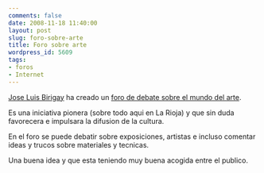 ```yaml
---
comments: false
date: 2008-11-18 11:40:00
layout: post
slug: foro-sobre-arte
title: Foro sobre arte
wordpress_id: 5609
tags:
- foros
- Internet
---
```


[Jose Luis Birigay](http://www.birigay.es/) ha creado un [foro de debate sobre el mundo del arte](http://foro.birigay.es/index.php).




Es una iniciativa pionera (sobre todo aqui en La Rioja) y que sin duda favorecera e impulsara la difusion de la cultura.




En el foro se puede debatir sobre exposiciones, artistas e incluso comentar ideas y trucos sobre materiales y tecnicas.




Una buena idea y que esta teniendo muy buena acogida entre el publico.
